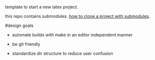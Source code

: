 template to start a new latex project.

this repo contains submodules. [how to clone a project with submodules](
https://github.com/cirosantilli/git-cheat/blob/1.0/tutorial.md#clone-a-repo-that-contains-a-submodule).

#design goals

- automate builds with make in an editor independent manner

- be git friendly

- standardize dir structure to reduce user confusion
